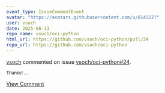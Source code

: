 ```yaml
---
event_type: IssueCommentEvent
avatar: "https://avatars.githubusercontent.com/u/814322?"
user: vsoch
date: 2025-06-13
repo_name: vsoch/oci-python
html_url: https://github.com/vsoch/oci-python/pull/24
repo_url: https://github.com/vsoch/oci-python
---
```


<a href='https://github.com/vsoch' target='_blank'>vsoch</a> commented on issue <a href='https://github.com/vsoch/oci-python/pull/24' target='_blank'>vsoch/oci-python#24</a>.

<small>Thanks! ...</small>

<a href='https://github.com/vsoch/oci-python/pull/24' target='_blank'>View Comment</a>